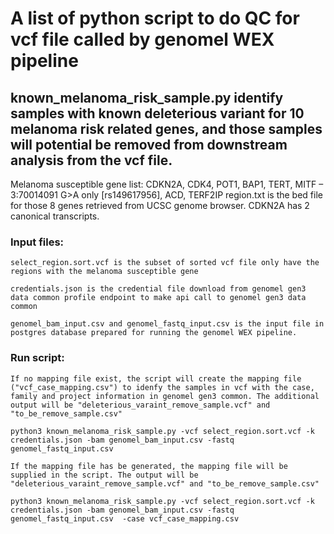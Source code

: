 # A list of python script to do QC for vcf file called by genomel WEX pipeline

## known_melanoma_risk_sample.py identify samples with known deleterious variant for 10 melanoma risk related genes, and those samples will potential be removed from downstream analysis from the vcf file.
Melanoma susceptible gene list: CDKN2A, CDK4, POT1, BAP1, TERT, MITF – 3:70014091 G>A only [rs149617956], ACD, TERF2IP
region.txt is the bed file for those 8 genes retrieved from UCSC genome browser. CDKN2A has 2 canonical transcripts.

### Input files:
    select_region.sort.vcf is the subset of sorted vcf file only have the regions with the melanoma susceptible gene

    credentials.json is the credential file download from genomel gen3 data common profile endpoint to make api call to genomel gen3 data common

    genomel_bam_input.csv and genomel_fastq_input.csv is the input file in postgres database prepared for running the genomel WEX pipeline.

### Run script:
    If no mapping file exist, the script will create the mapping file ("vcf_case_mapping.csv") to idenfy the samples in vcf with the case, family and project information in genomel gen3 common. The additional output will be "deleterious_varaint_remove_sample.vcf" and "to_be_remove_sample.csv"

    python3 known_melanoma_risk_sample.py -vcf select_region.sort.vcf -k credentials.json -bam genomel_bam_input.csv -fastq genomel_fastq_input.csv

    If the mapping file has be generated, the mapping file will be supplied in the script. The output will be "deleterious_varaint_remove_sample.vcf" and "to_be_remove_sample.csv"

    python3 known_melanoma_risk_sample.py -vcf select_region.sort.vcf -k credentials.json -bam genomel_bam_input.csv -fastq genomel_fastq_input.csv  -case vcf_case_mapping.csv



